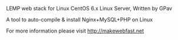 LEMP web stack for Linux CentOS 6.x Linux Server, Written by GPav

A tool to auto-compile & install Nginx+MySQL+PHP on Linux

For more information please visit http://makewebfast.net
